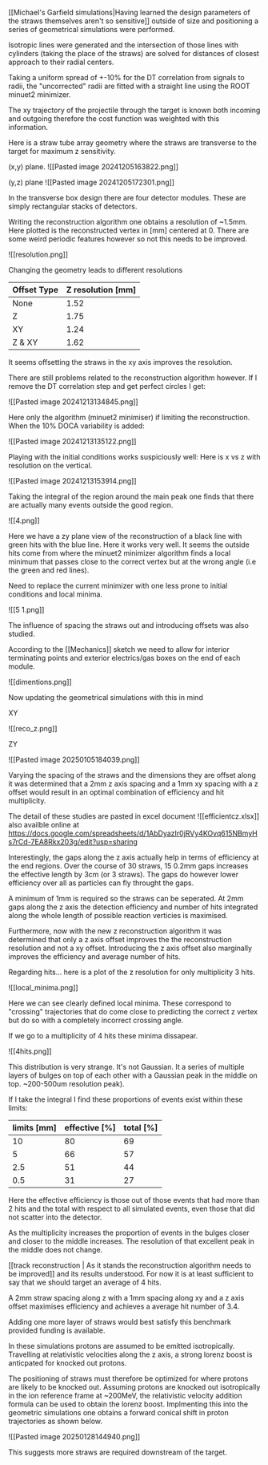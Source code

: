 

[[Michael's Garfield simulations|Having learned the design parameters of the straws themselves aren't so sensitive]] outside of size and positioning a series of geometrical simulations were performed.

 Isotropic lines were generated and the intersection of those lines with cylinders (taking the place of the straws) are solved for distances of closest approach to their radial centers.

Taking a uniform spread of +-10% for the DT correlation from signals to radii, the "uncorrected" radii are fitted with a straight line using the ROOT minuet2 minimizer.

The xy trajectory of the projectile through the target is known both incoming and outgoing therefore the cost function was weighted with this information.

Here is a straw tube array geometry where the straws are transverse to the target for maximum z sensitivity.


 (x,y) plane. 
![[Pasted image 20241205163822.png]] 

(y,z) plane
![[Pasted image 20241205172301.png]]

In the transverse box design there are four detector modules. These are simply rectangular stacks of detectors.

Writing the reconstruction algorithm one obtains a resolution of ~1.5mm. Here plotted is the reconstructed vertex in [mm] centered at 0. There are some weird periodic features however so not this needs to be improved. 

![[resolution.png]]


Changing the geometry leads to different resolutions

| Offset Type | Z resolution [mm] |
| ----------- | ----------------- |
| None        | 1.52              |
| Z           | 1.75              |
| XY          | 1.24              |
| Z & XY      | 1.62              |
It seems offsetting the straws in the xy axis improves the resolution.

There are still problems related to the reconstruction algorithm however. If I remove the DT correlation step and get perfect circles I get:

![[Pasted image 20241213134845.png]]

Here only the algorithm (minuet2 minimiser) if limiting the reconstruction. When the 10% DOCA variability is added: 

![[Pasted image 20241213135122.png]]


Playing with the initial conditions works suspiciously well: Here is x vs z with resolution on the vertical.

![[Pasted image 20241213153914.png]]

Taking the integral of the region around the main peak one finds that there are actually many events outside the good region.                                      

![[4.png]]

Here we have a zy plane view of the reconstruction of a black line with green hits with the blue line. Here it works very well. It seems the outside hits come from where the minuet2 minimizer algorithm finds a local minimum that passes close to the correct vertex but at the wrong angle (i.e the green and red lines). 

Need to replace the current minimizer with one less prone to initial conditions and local minima.

![[5 1.png]]

The influence of spacing the straws out and introducing offsets was also studied.

According to the [[Mechanics]] sketch we need to allow for interior terminating points and exterior electrics/gas boxes on the end of each module.

![[dimentions.png]]

Now updating the geometrical simulations with this in mind 

XY

![[reco_z.png]]

ZY

![[Pasted image 20250105184039.png]]

Varying the spacing of the straws and the dimensions they are offset along it was determined that a 2mm z axis spacing and a 1mm xy spacing with a z offset would result in an optimal combination of efficiency and hit multiplicity.

The detail of these studies are pasted in excel document ![[efficientcz.xlsx]] also availble online at https://docs.google.com/spreadsheets/d/1AbDyazIr0jRVy4KOvq615NBmyHs7rCd-7EA8Rkx203g/edit?usp=sharing

Interestingly, the gaps along the z axis actually help in terms of efficiency at the end regions. Over the course of 30 straws, 15 0.2mm gaps increases the effective length by 3cm (or 3 straws). The gaps do however lower efficiency over all as particles can fly throught the gaps.

A minimum of 1mm is required so the straws can be seperated. At 2mm gaps along the z axis the detection efficiency and number of hits integrated along the whole length of possible reaction verticies is maximised.

Furthermore, now with the new z reconstruction algorithm it was determined that only a z axis offset improves the the reconstruction resolution and not a xy offset. Introducing the z axis offset also marginally improves the efficiency and average number of hits.

Regarding hits... here is a plot of the z resolution for only multiplicity 3 hits. 

![[local_minima.png]]

Here we can see clearly defined local minima. These correspond to "crossing" trajectories that do come close to predicting the correct z vertex but do so with a completely incorrect crossing angle.

If we go to a multiplicity of 4 hits these minima dissapear.

![[4hits.png]]

This distribution is very strange. It's not Gaussian. It a series of multiple layers of bulges on top of each other with a Gaussian peak in the middle on top. ~200-500um resolution peak).

If I take the integral I find these proportions of events exist within these limits:

| limits [mm] | effective [%] | total [%] |
| ----------- | ------------- | --------- |
| 10          | 80            | 69        |
| 5           | 66            | 57        |
| 2.5         | 51            | 44        |
| 0.5         | 31            | 27        |

Here the effective efficiency is those out of those events that had more than 2 hits and the total with respect to all simulated events, even those that did not scatter into the detector.

As the multiplicity increases the proportion of events in the bulges closer and closer to the middle increases. The resolution of that excellent peak in the middle does not change. 

[[track reconstruction | As it stands the reconstruction algorithm needs to be improved]] and its results understood. For now it is at least sufficient to say that we should target an average of 4 hits.

A 2mm straw spacing along z with a 1mm spacing along xy and a z axis offset maximises efficiency and achieves a average hit number of 3.4. 

Adding one more layer of straws would best satisfy this benchmark provided funding is available. 

In these simulations protons are assumed to be emitted isotropically. Travelling at relativistic velocities along the z axis, a strong lorenz boost is anticpated for knocked out protons.

The positioning of straws must therefore be optimized for where protons are likely to be knocked out. Assuming protons are knocked out isotropically in the ion reference frame at ~200MeV, the relativistic velocity addition formula can be used to obtain the lorenz boost. Implmenting this into the geometric simulations one obtains a forward conical shift in proton trajectories as shown below.

![[Pasted image 20250128144940.png]]

This suggests more straws are required downstream of the target. 